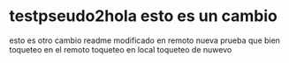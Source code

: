 # testpseudo2hola esto es un cambio
esto es otro cambio
readme modificado en remoto
nueva prueba
que bien
toqueteo en el remoto
toqueteo en local
toqueteo de nuwevo